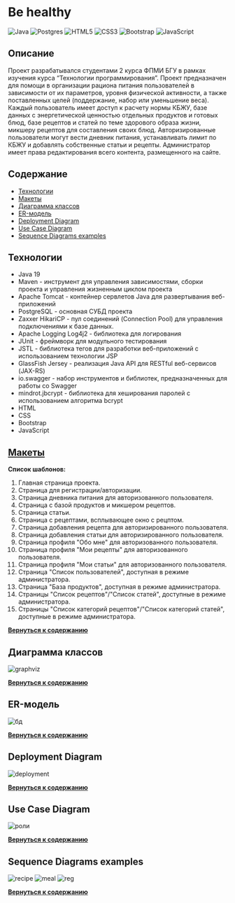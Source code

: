 # Be healthy
![Java](https://img.shields.io/badge/java-%23ED8B00.svg?style=for-the-badge&logo=openjdk&logoColor=white)
![Postgres](https://img.shields.io/badge/postgres-%23316192.svg?style=for-the-badge&logo=postgresql&logoColor=white)
![HTML5](https://img.shields.io/badge/html5-%23E34F26.svg?style=for-the-badge&logo=html5&logoColor=white)
	![CSS3](https://img.shields.io/badge/css3-%231572B6.svg?style=for-the-badge&logo=css3&logoColor=white)
![Bootstrap](https://img.shields.io/badge/bootstrap-%238511FA.svg?style=for-the-badge&logo=bootstrap&logoColor=white)
![JavaScript](https://img.shields.io/badge/javascript-%23323330.svg?style=for-the-badge&logo=javascript&logoColor=%23F7DF1E)
## Описание
Проект разрабатывался студентами 2 курса ФПМИ БГУ в рамках изучения курса “Технологии программирования”.
Проект предназначен для помощи в организации рациона питания пользователей в зависимости от их параметров, уровня физической активности, а также поставленных целей (поддержание, набор или уменьшение веса). Каждый пользователь имеет доступ к расчету нормы КБЖУ, базе данных с энергетической ценностью отдельных продуктов и готовых блюд, базе рецептов и статей по теме здорового образа жизни, микшеру рецептов для составления своих блюд. Авторизированные пользователи могут вести дневник питания, устанавливать лимит по КБЖУ и добавлять собственные статьи и рецепты. Администратор имеет права редактирования всего контента, размещенного на сайте.

## Содержание
- [Технологии](#технологии)
- [Макеты](#макеты)
- [Диаграмма классов](#диаграмма-классов)
- [ER-модель](#er-модель)
- [Deployment Diagram](#deployment-diagram)
- [Use Case Diagram](#use-case-diagram)
- [Sequence Diagrams examples](#sequence-diagrams-examples)

## Технологии
- Java 19
- Maven - инструмент для управления зависимостями, сборки проекта и управления жизненным циклом проекта
- Apache Tomcat - контейнер сервлетов Java для развертывания веб-приложений
- PostgreSQL - основная СУБД проекта
- Zaxxer HikariCP - пул соединений (Connection Pool) для управления подключениями к базе данных.
- Apache Logging Log4j2 - библиотека для логирования 
- JUnit - фреймворк для модульного тестирования
- JSTL -  библиотека тегов для разработки веб-приложений с использованием технологии JSP
- GlassFish Jersey - реализация Java API для RESTful веб-сервисов (JAX-RS)
- io.swagger - набор инструментов и библиотек, предназначенных для работы со Swagger
- mindrot.jbcrypt - библиотека для хеширования паролей с использованием алгоритма bcrypt
- HTML
- CSS
- Bootstrap
- JavaScript

## [Макеты](https://www.figma.com/file/a8Vm9e39FOtfJCJrxQBAOm/Untitled?type=design&node-id=107-325&t=x0xGjGnVzfAfOoRA-0)
**Список шаблонов:**
1. Главная страница проекта.
2. Страница для регистрации/авторизации.
3. Страница дневника питания для авторизованного пользователя.
4. Страница с базой продуктов и микшером рецептов.
5. Страница статьи.
6. Страница с рецептами, всплывающее окно с рецптом.
7. Страница добавления рецепта для авторизированного пользователя.
8. Страница добавления статьи для авторизированного пользователя.
9. Страница профиля "Обо мне" для авторизованного пользователя.
10. Страница профиля "Мои рецепты" для авторизованного пользователя.
11. Страница профиля "Мои статьи" для авторизованного пользователя.
12. Страница "Список пользователей", доступная в режиме администратора.
13. Страница "База продуктов", доступная в режиме администратора.
14. Страницы "Список рецептов"/"Список статей", доступные в режиме администратора.
15. Страницы "Список категорий рецептов"/"Список категорий статей", доступные в режиме администратора.


 
**[Вернуться к содержанию](#содержание)**
## Диаграмма классов
![graphviz](https://github.com/mmishv/Be-healthy/assets/108868223/4fe4d417-3ff1-4a95-b5cc-abe08a157946)

**[Вернуться к содержанию](#содержание)**
## ER-модель
![бд](https://github.com/mmishv/Be-healthy/assets/108868223/15b26bc8-2951-4358-8681-cc8ba7956fa3)

**[Вернуться к содержанию](#содержание)**
## Deployment Diagram
![deployment](https://github.com/mmishv/Be-healthy/assets/108868223/abdd1f67-3176-415e-86ee-9f0008747405)

**[Вернуться к содержанию](#содержание)**
## Use Case Diagram
![роли](https://github.com/mmishv/Be-healthy/assets/108868223/101b1853-8ecc-422d-969d-84a8401acbf2)

**[Вернуться к содержанию](#содержание)**
## Sequence Diagrams examples
![recipe](https://github.com/mmishv/Be-healthy/assets/108868223/e6026a7e-81e5-40e4-a1e8-ac5bc0c337ac)
![meal](https://github.com/mmishv/Be-healthy/assets/108868223/deaccfae-56b7-4597-bfe9-bad683a35bc1)
![reg](https://github.com/mmishv/Be-healthy/assets/108868223/a84deb22-c9a0-40a7-b8d5-e84f10f3a1e6)

**[Вернуться к содержанию](#содержание)**






